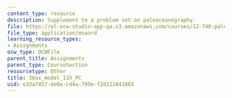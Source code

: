 ```yaml
---
content_type: resource
description: Supplement to a problem set on paleoceanography.
file: https://ol-ocw-studio-app-qa.s3.amazonaws.com/courses/12-740-paleoceanography-spring-2008/e33a7457de0ecd4a799ef2d122441863_3box_model_11h_PC.xls
file_type: application/msword
learning_resource_types:
- Assignments
ocw_type: OCWFile
parent_title: Assignments
parent_type: CourseSection
resourcetype: Other
title: 3box_model_11h_PC
uid: e33a7457-de0e-cd4a-799e-f2d122441863
---
```


